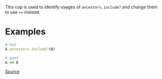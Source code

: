 
This cop is used to identify usages of `ancestors.include?` and
change them to use `<=` instead.

# Examples

```ruby
# bad
A.ancestors.include?(B)

# good
A <= B
```

[Source](http://www.rubydoc.info/gems/rubocop/RuboCop/Cop/Performance/AncestorsInclude)